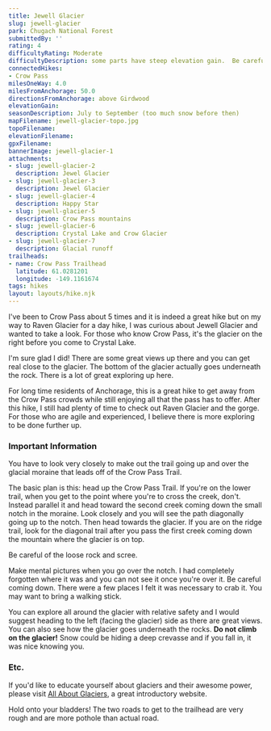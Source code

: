 ```yaml
---
title: Jewell Glacier
slug: jewell-glacier
park: Chugach National Forest
submittedBy: ''
rating: 4
difficultyRating: Moderate
difficultyDescription: some parts have steep elevation gain.  Be careful of <a href="http://alaskahikesearch.com/education/#scree">loose rock</a>.  Coming down commands caution.
connectedHikes:
- Crow Pass
milesOneWay: 4.0
milesFromAnchorage: 50.0
directionsFromAnchorage: above Girdwood
elevationGain: 
seasonDescription: July to September (too much snow before then)
mapFilename: jewell-glacier-topo.jpg
topoFilename: 
elevationFilename: 
gpxFilename: 
bannerImage: jewell-glacier-1
attachments:
- slug: jewell-glacier-2
  description: Jewel Glacier
- slug: jewell-glacier-3
  description: Jewel Glacier
- slug: jewell-glacier-4
  description: Happy Star
- slug: jewell-glacier-5
  description: Crow Pass mountains
- slug: jewell-glacier-6
  description: Crystal Lake and Crow Glacier
- slug: jewell-glacier-7
  description: Glacial runoff
trailheads:
- name: Crow Pass Trailhead
  latitude: 61.0281201
  longitude: -149.1161674
tags: hikes
layout: layouts/hike.njk
---
```

I've been to Crow Pass about 5 times and it is indeed a great hike but on my way to Raven Glacier for a day hike, I was curious about Jewell Glacier and wanted to take a look. For those who know Crow Pass, it's the glacier on the right before you come to Crystal Lake.

I'm sure glad I did! There are some great views up there and you can get real close to the glacier. The bottom of the glacier actually goes underneath the rock. There is a lot of great exploring up here.

For long time residents of Anchorage, this is a great hike to get away from the Crow Pass crowds while still enjoying all that the pass has to offer. After this hike, I still had plenty of time to check out Raven Glacier and the gorge. For those who are agile and experienced, I believe there is more exploring to be done further up.

### Important Information

You have to look very closely to make out the trail going up and over the glacial moraine that leads off of the Crow Pass Trail. 

The basic plan is this: head up the Crow Pass Trail. If you're on the lower trail, when you get to the point where you're to cross the creek, don't. Instead parallel it and head toward the second creek coming down the small notch in the moraine. Look closely and you will see the path diagonally going up to the notch. Then head towards the glacier. If you are on the ridge trail, look for the diagonal trail after you pass the first creek coming down the mountain where the glacier is on top.

Be careful of the loose rock and scree.

Make mental pictures when you go over the notch. I had completely forgotten where it was and you can not see it once you're over it. Be careful coming down. There were a few places I felt it was necessary to crab it. You may want to bring a walking stick.

You can explore all around the glacier with relative safety and I would suggest heading to the left (facing the glacier) side as there are great views. You can also see how the glacier goes underneath the rocks. **Do not climb on the glacier!** Snow could be hiding a deep crevasse and if you fall in, it was nice knowing you.

### Etc.

If you'd like to educate yourself about glaciers and their awesome power, please visit [All About Glaciers](http://nsidc.org/glaciers/), a great introductory website. 

Hold onto your bladders! The two roads to get to the trailhead are very rough and are more pothole than actual road. 